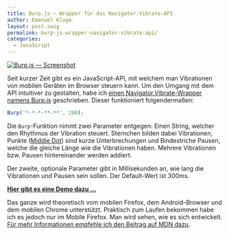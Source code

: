 ```yaml
---
title: Burp.js — Wrapper für das Navigator.Vibrate-API
author: Emanuel Kluge
layout: post.swig
permalink: burp-js-wrapper-navigator-vibrate-api/
categories:
  - JavaScript
---
```


[<noscript data-src="/wp-content/uploads/2013/03/burp-js-screenshot.png" data-alt="Burp.js &mdash; Screenshot">
<img src="/wp-content/uploads/2013/03/burp-js-screenshot.png" alt="Burp.js &mdash; Screenshot">
</noscript>][github]

Seit kurzer Zeit gibt es ein JavaScript-API, mit welchem man Vibrationen von mobilen Geräten im Browser steuern kann. Um den Umgang mit dem API intuitiver zu gestalten, habe ich [einen Navigator.Vibrate-Wrapper namens Burp.js][repo] geschrieben. Dieser funktioniert folgendermaßen:

```javascript
Burp('*·*·*·**-**', 200);
```

Die `Burp`-Funktion nimmt zwei Parameter entgegen: Einen String, welcher den Rhythmus der Vibration steuert. Sternchen bilden dabei Vibrationen, Punkte ([Middle Dot][middledot]) sind kurze Unterbrechungen und Bindestriche Pausen, welche die gleiche Länge wie die Vibrationen haben. Mehrere Vibrationen bzw. Pausen hintereinander werden addiert.

Der zweite, optionale Parameter gibt in Millisekunden an, wie lang die Vibrationen und Pausen sein sollen. Der Default-Wert ist 300ms.

**[Hier gibt es eine Demo dazu &hellip;][github]**

Das ganze wird theoretisch vom mobilen Firefox, dem Android-Browser und dem mobilen Chrome unterstützt. Praktisch zum Laufen bekommen habe ich es jedoch nur im Mobile Firefox. Man wird sehen, wie es sich entwickelt. [Für mehr Informationen empfehle ich den Beitrag auf MDN dazu][mdn].

[github]: http://herschel666.github.com/Burp.js/
[repo]: https://github.com/herschel666/Burp.js
[middledot]: http://www.fileformat.info/info/unicode/char/b7/index.htm
[mdn]: https://developer.mozilla.org/en-US/docs/DOM/window.navigator.vibrate
